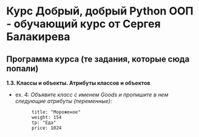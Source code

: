 # Курс __Добрый, добрый Python ООП - обучающий курс от Сергея Балакирева__

## Программа курса (те задания, которые сюда попали)

__1.3. Классы и объекты. Атрибуты классов и объектов__

- ex. 4: _Объявите класс с именем Goods и пропишите в нем следующие атрибуты (переменные)_:

            title: "Мороженое"
            weight: 154
            tp: "Еда"
            price: 1024
